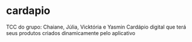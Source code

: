 # cardapio
TCC do grupo: Chaiane, Júlia, Vicktória e Yasmin
Cardápio digital que terá seus produtos criados dinamicamente pelo aplicativo
